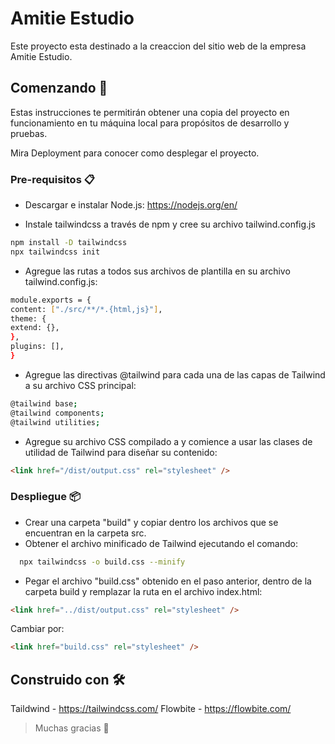 # Amitie Estudio

Este proyecto esta destinado a la creaccion del sitio web de la empresa Amitie Estudio.

## Comenzando 🚀

Estas instrucciones te permitirán obtener una copia del proyecto en funcionamiento en tu máquina local para propósitos de desarrollo y pruebas.

Mira Deployment para conocer como desplegar el proyecto.

### Pre-requisitos 📋

- Descargar e instalar Node.js: https://nodejs.org/en/

- Instale tailwindcss a través de npm y cree su archivo tailwind.config.js

```sh
npm install -D tailwindcss
npx tailwindcss init
```

- Agregue las rutas a todos sus archivos de plantilla en su archivo tailwind.config.js:

```sh
module.exports = {
content: ["./src/**/*.{html,js}"],
theme: {
extend: {},
},
plugins: [],
}
```

- Agregue las directivas @tailwind para cada una de las capas de Tailwind a su archivo CSS principal:

```sh
@tailwind base;
@tailwind components;
@tailwind utilities;
```

- Agregue su archivo CSS compilado a <head> y comience a usar las clases de utilidad de Tailwind para diseñar su contenido:

```html
<link href="/dist/output.css" rel="stylesheet" />
```

### Despliegue 📦

- Crear una carpeta "build" y copiar dentro los archivos que se encuentran en la carpeta src.
- Obtener el archivo minificado de Tailwind ejecutando el comando:

```sh
  npx tailwindcss -o build.css --minify
```

- Pegar el archivo "build.css" obtenido en el paso anterior, dentro de la carpeta build y remplazar la ruta en el archivo index.html:

```html
<link href="../dist/output.css" rel="stylesheet" />
```

Cambiar por:

```html
<link href="build.css" rel="stylesheet" />
```

## Construido con 🛠️

Taildwind - https://tailwindcss.com/
Flowbite - https://flowbite.com/

> Muchas gracias 🎁
